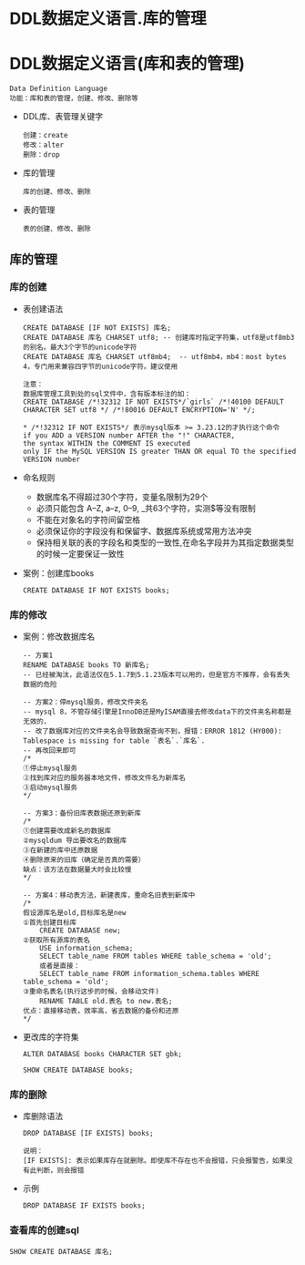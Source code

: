DDL数据定义语言.库的管理
==


# DDL数据定义语言(库和表的管理)
```text
Data Definition Language
功能：库和表的管理，创建、修改、删除等
```

* DDL库、表管理关键字
    ```text
    创建：create
    修改：alter
    删除：drop
    ```

* 库的管理
    ```text
    库的创建、修改、删除
    ```

* 表的管理
    ```text
    表的创建、修改、删除
    ```

## 库的管理 
### 库的创建
* 表创建语法
    ```text
    CREATE DATABASE [IF NOT EXISTS] 库名;
    CREATE DATABASE 库名 CHARSET utf8; -- 创建库时指定字符集，utf8是utf8mb3的别名。最大3个字节的unicode字符
    CREATE DATABASE 库名 CHARSET utf8mb4;  -- utf8mb4，mb4：most bytes 4，专门用来兼容四字节的unicode字符。建议使用
    
    注意：
    数据库管理工具到处的sql文件中，含有版本标注的如：
    CREATE DATABASE /*!32312 IF NOT EXISTS*/`girls` /*!40100 DEFAULT CHARACTER SET utf8 */ /*!80016 DEFAULT ENCRYPTION='N' */;
    
    * /*!32312 IF NOT EXISTS*/ 表示mysql版本 >= 3.23.12的才执行这个命令
    if you ADD a VERSION number AFTER the "!" CHARACTER, 
    the syntax WITHIN the COMMENT IS executed 
    only IF the MySQL VERSION IS greater THAN OR equal TO the specified VERSION number
    
    ```

* 命名规则
    * 数据库名不得超过30个字符，变量名限制为29个
    * 必须只能包含 A–Z, a–z, 0–9, _共63个字符，实测$等没有限制
    * 不能在对象名的字符间留空格
    * 必须保证你的字段没有和保留字、数据库系统或常用方法冲突
    * 保持相关联的表的字段名和类型的一致性,在命名字段并为其指定数据类型的时候一定要保证一致性
    
* 案例：创建库books
    ```mysql
    CREATE DATABASE IF NOT EXISTS books;
    
    ```

### 库的修改
* 案例：修改数据库名
    ```mysql
    -- 方案1
    RENAME DATABASE books TO 新库名;
    -- 已经被淘汰，此语法仅在5.1.7到5.1.23版本可以用的，但是官方不推荐，会有丢失数据的危险
    
    -- 方案2：停mysql服务，修改文件夹名
    -- mysql 8，不管存储引擎是InnoDB还是MyISAM直接去修改data下的文件夹名称都是无效的，
    -- 改了数据库对应的文件夹名会导致数据查询不到，报错：ERROR 1812 (HY000): Tablespace is missing for table `表名`.`库名`.
    -- 再改回来即可
    /*
    ①停止mysql服务
    ②找到库对应的服务器本地文件，修改文件名为新库名
    ③启动mysql服务
    */
    
    -- 方案3：备份旧库表数据还原到新库
    /*
    ①创建需要改成新名的数据库
    ②mysqldum 导出要改名的数据库
    ③在新建的库中还原数据
    ④删除原来的旧库（确定是否真的需要）
    缺点：该方法在数据量大时会比较慢
    */

    -- 方案4：移动表方法，新建表库，重命名旧表到新库中
    /*
    假设源库名是old,目标库名是new
    ①首先创建目标库
        CREATE DATABASE new;
    ②获取所有源库的表名
        USE information_schema;
        SELECT table_name FROM tables WHERE table_schema = 'old';
        或者是直接：
        SELECT table_name FROM information_schema.tables WHERE table_schema = 'old';
    ③重命名表名(执行这步的时候，会移动文件)
        RENAME TABLE old.表名 to new.表名;
    优点：直接移动表，效率高，省去数据的备份和还原
    */
    ```

* 更改库的字符集
    ```mysql
    ALTER DATABASE books CHARACTER SET gbk;
    
    SHOW CREATE DATABASE books;
    ```

### 库的删除
* 库删除语法
    ```text
    DROP DATABASE [IF EXISTS] books;
    
    说明：
    [IF EXISTS]: 表示如果库存在就删除。即使库不存在也不会报错，只会报警告，如果没有此判断，则会报错
    ```

* 示例
    ```mysql
    DROP DATABASE IF EXISTS books;
    ```

### 查看库的创建sql
```
SHOW CREATE DATABASE 库名;
```
